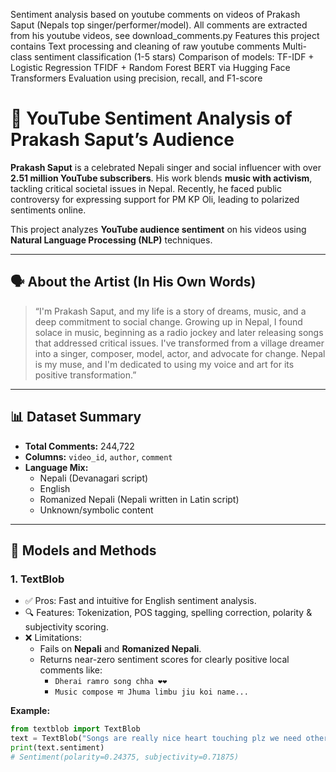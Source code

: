 Sentiment analysis based on youtube comments on videos of Prakash Saput (Nepals top singer/performer/model). All comments are extracted from his youtube videos, see download_comments.py 
Features this project contains
  Text processing and cleaning of raw youtube comments
  Multi-class sentiment classification (1-5 stars)
  Comparison of models: 
    TF-IDF + Logistic Regression
    TFIDF + Random Forest
    BERT via Hugging Face Transformers
    Evaluation using precision, recall, and F1-score

# 🎤 YouTube Sentiment Analysis of Prakash Saput’s Audience

**Prakash Saput** is a celebrated Nepali singer and social influencer with over **2.51 million YouTube subscribers**. His work blends **music with activism**, tackling critical societal issues in Nepal. Recently, he faced public controversy for expressing support for PM KP Oli, leading to polarized sentiments online.

This project analyzes **YouTube audience sentiment** on his videos using **Natural Language Processing (NLP)** techniques.

---

## 🗣️ About the Artist (In His Own Words)

> “I'm Prakash Saput, and my life is a story of dreams, music, and a deep commitment to social change. Growing up in Nepal, I found solace in music, beginning as a radio jockey and later releasing songs that addressed critical issues. I've transformed from a village dreamer into a singer, composer, model, actor, and advocate for change. Nepal is my muse, and I'm dedicated to using my voice and art for its positive transformation.”

---

## 📊 Dataset Summary

- **Total Comments:** 244,722
- **Columns:** `video_id`, `author`, `comment`
- **Language Mix:**
  - Nepali (Devanagari script)
  - English
  - Romanized Nepali (Nepali written in Latin script)
  - Unknown/symbolic content

---

## 🧠 Models and Methods

### 1. **TextBlob**
- ✅ Pros: Fast and intuitive for English sentiment analysis.
- 🔍 Features: Tokenization, POS tagging, spelling correction, polarity & subjectivity scoring.
- ❌ Limitations:
  - Fails on **Nepali** and **Romanized Nepali**.
  - Returns near-zero sentiment scores for clearly positive local comments like:
    - `Dherai ramro song chha ❤❤`
    - `Music compose मा Jhuma limbu jiu koi name...`

**Example:**
```python
from textblob import TextBlob
text = TextBlob("Songs are really nice heart touching plz we need other songs as well plzzz 🙏🙏")
print(text.sentiment)
# Sentiment(polarity=0.24375, subjectivity=0.71875)
